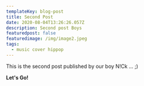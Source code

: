 ```yaml
---
templateKey: blog-post
title: Second Post
date: 2020-08-04T13:26:26.057Z
description: Second post Boys
featuredpost: false
featuredimage: /img/image2.jpeg
tags:
  - music cover hippop
---
```

This is the second post published by our boy N!Ck ... ;)

**Let's Go!**